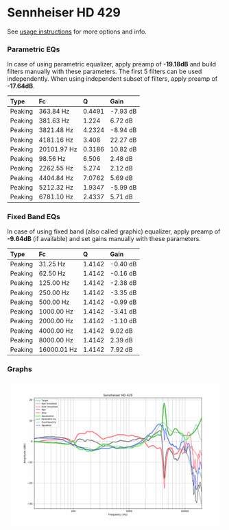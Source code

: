 # Sennheiser HD 429
See [usage instructions](https://github.com/jaakkopasanen/AutoEq#usage) for more options and info.

### Parametric EQs
In case of using parametric equalizer, apply preamp of **-19.18dB** and build filters manually
with these parameters. The first 5 filters can be used independently.
When using independent subset of filters, apply preamp of **-17.64dB**.

| Type    | Fc          |      Q | Gain     |
|:--------|:------------|:-------|:---------|
| Peaking | 363.84 Hz   | 0.4491 | -7.93 dB |
| Peaking | 381.63 Hz   | 1.224  | 6.72 dB  |
| Peaking | 3821.48 Hz  | 4.2324 | -8.94 dB |
| Peaking | 4181.16 Hz  | 3.408  | 22.27 dB |
| Peaking | 20101.97 Hz | 0.3186 | 10.82 dB |
| Peaking | 98.56 Hz    | 6.506  | 2.48 dB  |
| Peaking | 2262.55 Hz  | 5.274  | 2.12 dB  |
| Peaking | 4404.84 Hz  | 7.0762 | 5.69 dB  |
| Peaking | 5212.32 Hz  | 1.9347 | -5.99 dB |
| Peaking | 6781.10 Hz  | 2.4337 | 5.71 dB  |

### Fixed Band EQs
In case of using fixed band (also called graphic) equalizer, apply preamp of **-9.64dB**
(if available) and set gains manually with these parameters.

| Type    | Fc          |      Q | Gain     |
|:--------|:------------|:-------|:---------|
| Peaking | 31.25 Hz    | 1.4142 | -0.40 dB |
| Peaking | 62.50 Hz    | 1.4142 | -0.16 dB |
| Peaking | 125.00 Hz   | 1.4142 | -2.38 dB |
| Peaking | 250.00 Hz   | 1.4142 | -3.35 dB |
| Peaking | 500.00 Hz   | 1.4142 | -0.99 dB |
| Peaking | 1000.00 Hz  | 1.4142 | -3.41 dB |
| Peaking | 2000.00 Hz  | 1.4142 | -1.10 dB |
| Peaking | 4000.00 Hz  | 1.4142 | 9.02 dB  |
| Peaking | 8000.00 Hz  | 1.4142 | 2.39 dB  |
| Peaking | 16000.01 Hz | 1.4142 | 7.92 dB  |

### Graphs
![](./Sennheiser%20HD%20429.png)